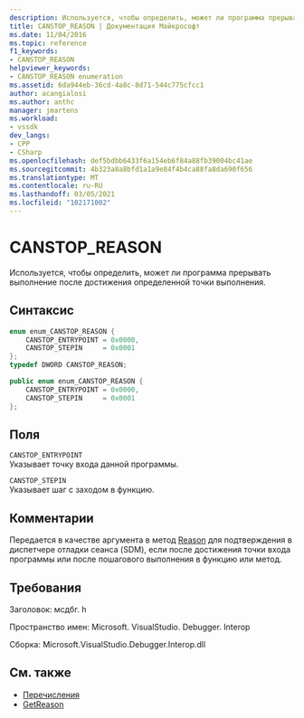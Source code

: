 ```yaml
---
description: Используется, чтобы определить, может ли программа прерывать выполнение после достижения определенной точки выполнения.
title: CANSTOP_REASON | Документация Майкрософт
ms.date: 11/04/2016
ms.topic: reference
f1_keywords:
- CANSTOP_REASON
helpviewer_keywords:
- CANSTOP_REASON enumeration
ms.assetid: 6da944eb-36cd-4a8c-8d71-544c775cfcc1
author: acangialosi
ms.author: anthc
manager: jmartens
ms.workload:
- vssdk
dev_langs:
- CPP
- CSharp
ms.openlocfilehash: def5bdbb6433f6a154eb6f84a88fb39004bc41ae
ms.sourcegitcommit: 4b323a8a8bfd1a1a9e84f4b4ca88fa8da690f656
ms.translationtype: MT
ms.contentlocale: ru-RU
ms.lasthandoff: 03/05/2021
ms.locfileid: "102171002"
---
```

# <a name="canstop_reason"></a>CANSTOP_REASON
Используется, чтобы определить, может ли программа прерывать выполнение после достижения определенной точки выполнения.

## <a name="syntax"></a>Синтаксис

```cpp
enum enum_CANSTOP_REASON {
    CANSTOP_ENTRYPOINT = 0x0000,
    CANSTOP_STEPIN     = 0x0001
};
typedef DWORD CANSTOP_REASON;
```

```csharp
public enum enum_CANSTOP_REASON {
    CANSTOP_ENTRYPOINT = 0x0000,
    CANSTOP_STEPIN     = 0x0001
};
```

## <a name="fields"></a>Поля
`CANSTOP_ENTRYPOINT`\
Указывает точку входа данной программы.

`CANSTOP_STEPIN`\
Указывает шаг с заходом в функцию.

## <a name="remarks"></a>Комментарии
Передается в качестве аргумента в метод [Reason](../../../extensibility/debugger/reference/idebugcanstopevent2-getreason.md) для подтверждения в диспетчере отладки сеанса (SDM), если после достижения точки входа программы или после пошагового выполнения в функцию или метод.

## <a name="requirements"></a>Требования
Заголовок: мсдбг. h

Пространство имен: Microsoft. VisualStudio. Debugger. Interop

Сборка: Microsoft.VisualStudio.Debugger.Interop.dll

## <a name="see-also"></a>См. также
- [Перечисления](../../../extensibility/debugger/reference/enumerations-visual-studio-debugging.md)
- [GetReason](../../../extensibility/debugger/reference/idebugcanstopevent2-getreason.md)

